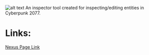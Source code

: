 ![alt text](https://i.imgur.com/flx9rFr.png)
An inspector tool created for inspecting/editing entities in Cyberpunk 2077.

# Links:
[Nexus Page Link](https://www.nexusmods.com/cyberpunk2077/mods/1621)